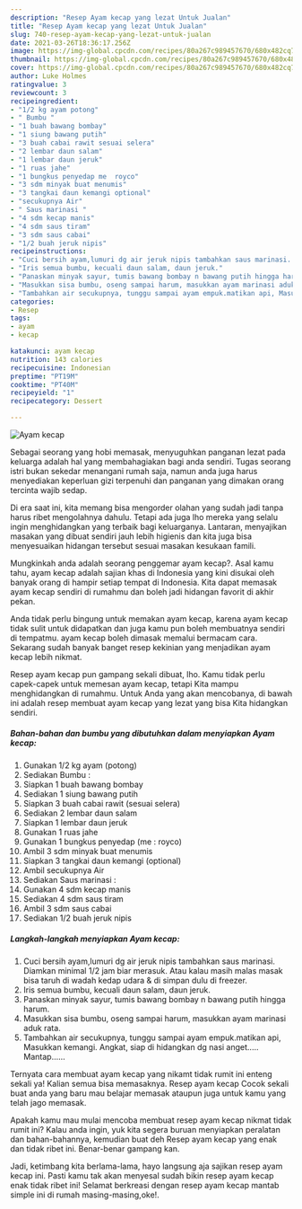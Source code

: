 ```yaml
---
description: "Resep Ayam kecap yang lezat Untuk Jualan"
title: "Resep Ayam kecap yang lezat Untuk Jualan"
slug: 740-resep-ayam-kecap-yang-lezat-untuk-jualan
date: 2021-03-26T18:36:17.256Z
image: https://img-global.cpcdn.com/recipes/80a267c989457670/680x482cq70/ayam-kecap-foto-resep-utama.jpg
thumbnail: https://img-global.cpcdn.com/recipes/80a267c989457670/680x482cq70/ayam-kecap-foto-resep-utama.jpg
cover: https://img-global.cpcdn.com/recipes/80a267c989457670/680x482cq70/ayam-kecap-foto-resep-utama.jpg
author: Luke Holmes
ratingvalue: 3
reviewcount: 3
recipeingredient:
- "1/2 kg ayam potong"
- " Bumbu "
- "1 buah bawang bombay"
- "1 siung bawang putih"
- "3 buah cabai rawit sesuai selera"
- "2 lembar daun salam"
- "1 lembar daun jeruk"
- "1 ruas jahe"
- "1 bungkus penyedap me  royco"
- "3 sdm minyak buat menumis"
- "3 tangkai daun kemangi optional"
- "secukupnya Air"
- " Saus marinasi "
- "4 sdm kecap manis"
- "4 sdm saus tiram"
- "3 sdm saus cabai"
- "1/2 buah jeruk nipis"
recipeinstructions:
- "Cuci bersih ayam,lumuri dg air jeruk nipis tambahkan saus marinasi. Diamkan minimal 1/2 jam biar merasuk. Atau kalau masih malas masak bisa taruh di wadah kedap udara &amp; di simpan dulu di freezer."
- "Iris semua bumbu, kecuali daun salam, daun jeruk."
- "Panaskan minyak sayur, tumis bawang bombay n bawang putih hingga harum."
- "Masukkan sisa bumbu, oseng sampai harum, masukkan ayam marinasi aduk rata."
- "Tambahkan air secukupnya, tunggu sampai ayam empuk.matikan api, Masukkan kemangi. Angkat, siap di hidangkan dg nasi anget..... Mantap......"
categories:
- Resep
tags:
- ayam
- kecap

katakunci: ayam kecap 
nutrition: 143 calories
recipecuisine: Indonesian
preptime: "PT19M"
cooktime: "PT40M"
recipeyield: "1"
recipecategory: Dessert

---
```



![Ayam kecap](https://img-global.cpcdn.com/recipes/80a267c989457670/680x482cq70/ayam-kecap-foto-resep-utama.jpg)

Sebagai seorang yang hobi memasak, menyuguhkan panganan lezat pada keluarga adalah hal yang membahagiakan bagi anda sendiri. Tugas seorang istri bukan sekedar menangani rumah saja, namun anda juga harus menyediakan keperluan gizi terpenuhi dan panganan yang dimakan orang tercinta wajib sedap.

Di era  saat ini, kita memang bisa mengorder olahan yang sudah jadi tanpa harus ribet mengolahnya dahulu. Tetapi ada juga lho mereka yang selalu ingin menghidangkan yang terbaik bagi keluarganya. Lantaran, menyajikan masakan yang dibuat sendiri jauh lebih higienis dan kita juga bisa menyesuaikan hidangan tersebut sesuai masakan kesukaan famili. 



Mungkinkah anda adalah seorang penggemar ayam kecap?. Asal kamu tahu, ayam kecap adalah sajian khas di Indonesia yang kini disukai oleh banyak orang di hampir setiap tempat di Indonesia. Kita dapat memasak ayam kecap sendiri di rumahmu dan boleh jadi hidangan favorit di akhir pekan.

Anda tidak perlu bingung untuk memakan ayam kecap, karena ayam kecap tidak sulit untuk didapatkan dan juga kamu pun boleh membuatnya sendiri di tempatmu. ayam kecap boleh dimasak memalui bermacam cara. Sekarang sudah banyak banget resep kekinian yang menjadikan ayam kecap lebih nikmat.

Resep ayam kecap pun gampang sekali dibuat, lho. Kamu tidak perlu capek-capek untuk memesan ayam kecap, tetapi Kita mampu menghidangkan di rumahmu. Untuk Anda yang akan mencobanya, di bawah ini adalah resep membuat ayam kecap yang lezat yang bisa Kita hidangkan sendiri.

<!--inarticleads1-->

##### Bahan-bahan dan bumbu yang dibutuhkan dalam menyiapkan Ayam kecap:

1. Gunakan 1/2 kg ayam (potong)
1. Sediakan  Bumbu :
1. Siapkan 1 buah bawang bombay
1. Sediakan 1 siung bawang putih
1. Siapkan 3 buah cabai rawit (sesuai selera)
1. Sediakan 2 lembar daun salam
1. Siapkan 1 lembar daun jeruk
1. Gunakan 1 ruas jahe
1. Gunakan 1 bungkus penyedap (me : royco)
1. Ambil 3 sdm minyak buat menumis
1. Siapkan 3 tangkai daun kemangi (optional)
1. Ambil secukupnya Air
1. Sediakan  Saus marinasi :
1. Gunakan 4 sdm kecap manis
1. Sediakan 4 sdm saus tiram
1. Ambil 3 sdm saus cabai
1. Sediakan 1/2 buah jeruk nipis




<!--inarticleads2-->

##### Langkah-langkah menyiapkan Ayam kecap:

1. Cuci bersih ayam,lumuri dg air jeruk nipis tambahkan saus marinasi. Diamkan minimal 1/2 jam biar merasuk. Atau kalau masih malas masak bisa taruh di wadah kedap udara &amp; di simpan dulu di freezer.
1. Iris semua bumbu, kecuali daun salam, daun jeruk.
1. Panaskan minyak sayur, tumis bawang bombay n bawang putih hingga harum.
1. Masukkan sisa bumbu, oseng sampai harum, masukkan ayam marinasi aduk rata.
1. Tambahkan air secukupnya, tunggu sampai ayam empuk.matikan api, Masukkan kemangi. Angkat, siap di hidangkan dg nasi anget..... Mantap......




Ternyata cara membuat ayam kecap yang nikamt tidak rumit ini enteng sekali ya! Kalian semua bisa memasaknya. Resep ayam kecap Cocok sekali buat anda yang baru mau belajar memasak ataupun juga untuk kamu yang telah jago memasak.

Apakah kamu mau mulai mencoba membuat resep ayam kecap nikmat tidak rumit ini? Kalau anda ingin, yuk kita segera buruan menyiapkan peralatan dan bahan-bahannya, kemudian buat deh Resep ayam kecap yang enak dan tidak ribet ini. Benar-benar gampang kan. 

Jadi, ketimbang kita berlama-lama, hayo langsung aja sajikan resep ayam kecap ini. Pasti kamu tak akan menyesal sudah bikin resep ayam kecap enak tidak ribet ini! Selamat berkreasi dengan resep ayam kecap mantab simple ini di rumah masing-masing,oke!.

